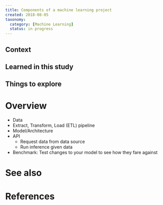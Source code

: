 ```yaml
---
title: Components of a machine learning project
created: 2018-08-05
taxonomy:
  category: [Machine Learning]
  status: in progress
---
```


## Context

## Learned in this study

## Things to explore

# Overview
* Data
* Extract, Transform, Load (ETL) pipeline
* Model/Architecture
* API
	* Request data from data source
	* Run inference given data
* Benchmark: Test changes to your model to see how they fare against

# See also

# References
